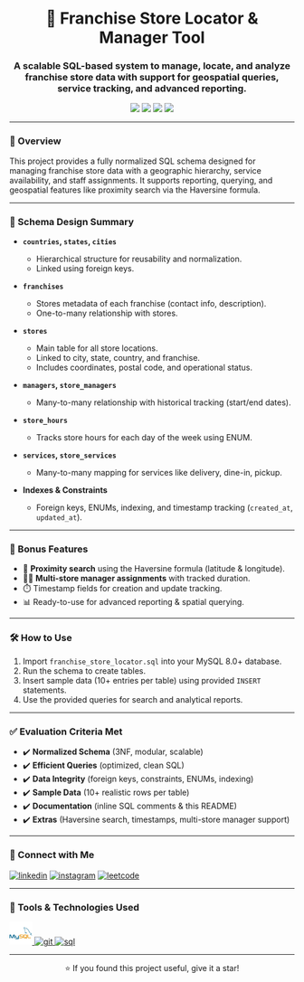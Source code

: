 <h1 align="center">📍 Franchise Store Locator & Manager Tool</h1>
<h3 align="center">A scalable SQL-based system to manage, locate, and analyze franchise store data with support for geospatial queries, service tracking, and advanced reporting.</h3>

<p align="center">
  <img src="https://img.shields.io/badge/SQL-MySQL%208.0+-blue.svg" />
  <img src="https://img.shields.io/badge/Design-3NF-green.svg" />
  <img src="https://img.shields.io/badge/Feature-Haversine%20Proximity-orange.svg" />
  <img src="https://img.shields.io/badge/Maintainer-Krishna%20Dubey-lightgrey" />
</p>

---

<h3>📘 Overview</h3>

This project provides a fully normalized SQL schema designed for managing franchise store data with a geographic hierarchy, service availability, and staff assignments. It supports reporting, querying, and geospatial features like proximity search via the Haversine formula.

---

<h3>🧱 Schema Design Summary</h3>

- **`countries`, `states`, `cities`**  
  - Hierarchical structure for reusability and normalization.
  - Linked using foreign keys.

- **`franchises`**  
  - Stores metadata of each franchise (contact info, description).
  - One-to-many relationship with stores.

- **`stores`**  
  - Main table for all store locations.
  - Linked to city, state, country, and franchise.
  - Includes coordinates, postal code, and operational status.

- **`managers`, `store_managers`**  
  - Many-to-many relationship with historical tracking (start/end dates).

- **`store_hours`**  
  - Tracks store hours for each day of the week using ENUM.

- **`services`, `store_services`**  
  - Many-to-many mapping for services like delivery, dine-in, pickup.

- **Indexes & Constraints**  
  - Foreign keys, ENUMs, indexing, and timestamp tracking (`created_at`, `updated_at`).

---

<h3>🚀 Bonus Features</h3>

- 📍 **Proximity search** using the Haversine formula (latitude & longitude).
- 🧑‍💼 **Multi-store manager assignments** with tracked duration.
- ⏱️ Timestamp fields for creation and update tracking.
- 📊 Ready-to-use for advanced reporting & spatial querying.

---

<h3>🛠️ How to Use</h3>

1. Import `franchise_store_locator.sql` into your MySQL 8.0+ database.
2. Run the schema to create tables.
3. Insert sample data (10+ entries per table) using provided `INSERT` statements.
4. Use the provided queries for search and analytical reports.

---

<h3>✅ Evaluation Criteria Met</h3>

- ✔️ **Normalized Schema** (3NF, modular, scalable)  
- ✔️ **Efficient Queries** (optimized, clean SQL)  
- ✔️ **Data Integrity** (foreign keys, constraints, ENUMs, indexing)  
- ✔️ **Sample Data** (10+ realistic rows per table)  
- ✔️ **Documentation** (inline SQL comments & this README)  
- ✔️ **Extras** (Haversine search, timestamps, multi-store manager support)

---

<h3>🔗 Connect with Me</h3>
<p align="left">
<a href="https://www.linkedin.com/in/krishna-dubey-309733230/" target="blank"><img align="center" src="https://raw.githubusercontent.com/rahuldkjain/github-profile-readme-generator/master/src/images/icons/Social/linked-in-alt.svg" alt="linkedin" height="30" width="40" /></a>
<a href="https://www.instagram.com/krishna.dubey.30/" target="blank"><img align="center" src="https://raw.githubusercontent.com/rahuldkjain/github-profile-readme-generator/master/src/images/icons/Social/instagram.svg" alt="instagram" height="30" width="40" /></a>
<a href="https://leetcode.com/u/krishdubey00/" target="blank"><img align="center" src="https://raw.githubusercontent.com/rahuldkjain/github-profile-readme-generator/master/src/images/icons/Social/leet-code.svg" alt="leetcode" height="30" width="40" /></a>
</p>

---

<h3>🧰 Tools & Technologies Used</h3>
<p align="left">
<a href="https://www.mysql.com/" target="_blank" rel="noreferrer"> <img src="https://raw.githubusercontent.com/devicons/devicon/master/icons/mysql/mysql-original-wordmark.svg" alt="mysql" width="40" height="40"/> </a>
<a href="https://git-scm.com/" target="_blank" rel="noreferrer"> <img src="https://www.vectorlogo.zone/logos/git-scm/git-scm-icon.svg" alt="git" width="40" height="40"/> </a>
<a href="https://www.w3schools.com/sql/" target="_blank" rel="noreferrer"> <img src="https://img.icons8.com/color/48/sql.png" alt="sql" width="40" height="40"/> </a>
</p>

---

<p align="center">⭐ If you found this project useful, give it a star!</p>
